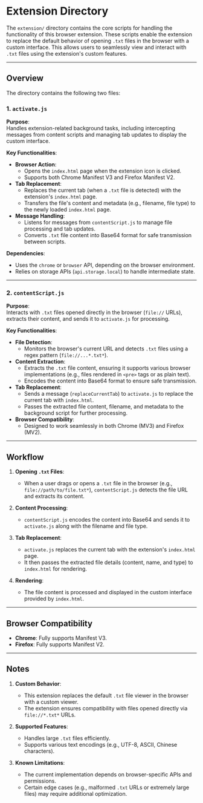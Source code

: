 # Extension Directory

The `extension/` directory contains the core scripts for handling the functionality of this browser extension. These scripts enable the extension to replace the default behavior of opening `.txt` files in the browser with a custom interface. This allows users to seamlessly view and interact with `.txt` files using the extension's custom features.

---

## Overview

The directory contains the following two files:

### 1. **`activate.js`**

**Purpose**:  
Handles extension-related background tasks, including intercepting messages from content scripts and managing tab updates to display the custom interface.

**Key Functionalities**:

- **Browser Action**:
  - Opens the `index.html` page when the extension icon is clicked.
  - Supports both Chrome Manifest V3 and Firefox Manifest V2.
- **Tab Replacement**:
  - Replaces the current tab (when a `.txt` file is detected) with the extension's `index.html` page.
  - Transfers the file's content and metadata (e.g., filename, file type) to the newly loaded `index.html` page.
- **Message Handling**:
  - Listens for messages from `contentScript.js` to manage file processing and tab updates.
  - Converts `.txt` file content into Base64 format for safe transmission between scripts.

**Dependencies**:

- Uses the `chrome` or `browser` API, depending on the browser environment.
- Relies on storage APIs (`api.storage.local`) to handle intermediate state.

---

### 2. **`contentScript.js`**

**Purpose**:  
Interacts with `.txt` files opened directly in the browser (`file://` URLs), extracts their content, and sends it to `activate.js` for processing.

**Key Functionalities**:

- **File Detection**:
  - Monitors the browser's current URL and detects `.txt` files using a regex pattern (`file://...*.txt*`).
- **Content Extraction**:
  - Extracts the `.txt` file content, ensuring it supports various browser implementations (e.g., files rendered in `<pre>` tags or as plain text).
  - Encodes the content into Base64 format to ensure safe transmission.
- **Tab Replacement**:
  - Sends a message (`replaceCurrentTab`) to `activate.js` to replace the current tab with `index.html`.
  - Passes the extracted file content, filename, and metadata to the background script for further processing.
- **Browser Compatibility**:
  - Designed to work seamlessly in both Chrome (MV3) and Firefox (MV2).

---

## Workflow

1. **Opening `.txt` Files**:
   - When a user drags or opens a `.txt` file in the browser (e.g., `file://path/to/file.txt*`), `contentScript.js` detects the file URL and extracts its content.

2. **Content Processing**:
   - `contentScript.js` encodes the content into Base64 and sends it to `activate.js` along with the filename and file type.

3. **Tab Replacement**:
   - `activate.js` replaces the current tab with the extension's `index.html` page.
   - It then passes the extracted file details (content, name, and type) to `index.html` for rendering.

4. **Rendering**:
   - The file content is processed and displayed in the custom interface provided by `index.html`.

---

## Browser Compatibility

- **Chrome**: Fully supports Manifest V3.
- **Firefox**: Fully supports Manifest V2.

---

## Notes

1. **Custom Behavior**:
   - This extension replaces the default `.txt` file viewer in the browser with a custom viewer.
   - The extension ensures compatibility with files opened directly via `file://*.txt*` URLs.

2. **Supported Features**:
   - Handles large `.txt` files efficiently.
   - Supports various text encodings (e.g., UTF-8, ASCII, Chinese characters).

3. **Known Limitations**:
   - The current implementation depends on browser-specific APIs and permissions.
   - Certain edge cases (e.g., malformed `.txt` URLs or extremely large files) may require additional optimization.

